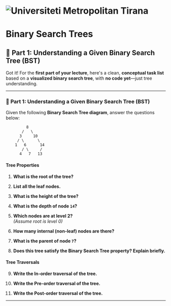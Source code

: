 # ![Universiteti Metropolitan Tirana](https://umt.edu.al/wp-content/uploads/2024/11/Universiteti-Metropolitan-Tirana.webp)  

# Binary Search Trees

## 🌳 Part 1: Understanding a Given Binary Search Tree (BST)

Got it! For the **first part of your lecture**, here's a clean, **conceptual task list** based on a **visualized binary search tree**, with **no code yet**—just tree understanding.

---

### 🌳 **Part 1: Understanding a Given Binary Search Tree (BST)**  

Given the following **Binary Search Tree diagram**, answer the questions below:

```
         8
       /   \
      3     10
     / \      \
    1   6      14
       / \     /
      4   7   13
```

#### Tree Properties

1. **What is the root of the tree?**

2. **List all the leaf nodes.**

3. **What is the height of the tree?**

4. **What is the depth of node `14`?**

5. **Which nodes are at level 2?**  
   *(Assume root is level 0)*

6. **How many internal (non-leaf) nodes are there?**

7. **What is the parent of node `7`?**

8. **Does this tree satisfy the Binary Search Tree property? Explain briefly.**

#### Tree Traversals 

9. **Write the In-order traversal of the tree.**

10. **Write the Pre-order traversal of the tree.**

11. **Write the Post-order traversal of the tree.**

---

